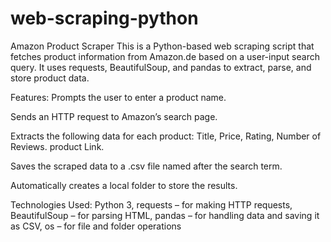 # web-scraping-python

Amazon Product Scraper
This is a Python-based web scraping script that fetches product information from Amazon.de based on a user-input search query. It uses requests, BeautifulSoup, and pandas to extract, parse, and store product data.

Features:
Prompts the user to enter a product name.

Sends an HTTP request to Amazon’s search page.

Extracts the following data for each product: Title, Price, Rating, Number of Reviews. product Link.

Saves the scraped data to a .csv file named after the search term.

Automatically creates a local folder to store the results.

Technologies Used: Python 3, requests – for making HTTP requests, BeautifulSoup – for parsing HTML, pandas – for handling data and saving it as CSV, os – for file and folder operations
